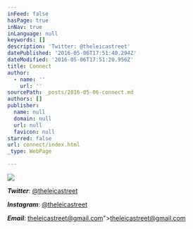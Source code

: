 ```yaml
---
inFeed: false
hasPage: true
inNav: true
inLanguage: null
keywords: []
description: 'Twitter: @theleicastreet'
datePublished: '2016-05-06T17:51:40.294Z'
dateModified: '2016-05-06T17:51:20.956Z'
title: Connect
author:
  - name: ''
    url: ''
sourcePath: _posts/2016-05-06-connect.md
authors: []
publisher:
  name: null
  domain: null
  url: null
  favicon: null
starred: false
url: connect/index.html
_type: WebPage

---
```

![](https://s3-us-west-2.amazonaws.com/the-grid-img/p/a704d7af4651403c91f25d220cb8ed714e24a715.png)

**_Twitter_**: [@theleicastreet][0]

**_Instagram_**: [@theleicastreet][1]

**_Email_**: [theleicastreet@gmail.com][2]"\>theleicastreet@gmail.com

[0]: https://twitter.com/theleicastreet
[1]: https://www.instagram.com/theleicastreet/
[2]: %3Ca%20href=